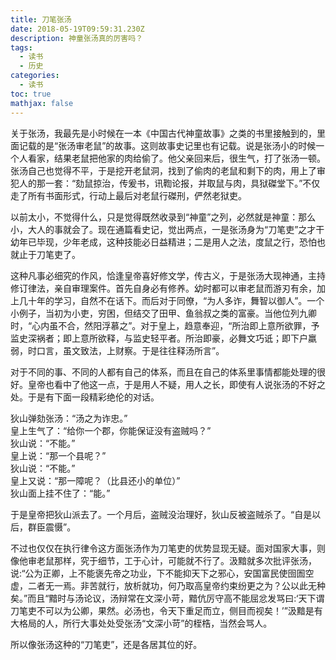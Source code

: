 ```yaml
---
title: 刀笔张汤
date: 2018-05-19T09:59:31.230Z
description: 神童张汤真的厉害吗？
tags:
  - 读书
  - 历史
categories:
  - 读书
toc: true
mathjax: false
---
```

关于张汤，我最先是小时候在一本《中国古代神童故事》之类的书里接触到的，里面记载的是“张汤审老鼠”的故事。这则故事史记里也有记载。说是张汤小的时候一个人看家，结果老鼠把他家的肉给偷了。他父亲回来后，很生气，打了张汤一顿。张汤自己也觉得不平，于是挖开老鼠洞，找到了偷肉的老鼠和剩下的肉，用上了审犯人的那一套：“劾鼠掠治，传爰书，讯鞫论报，并取鼠与肉，具狱磔堂下。”不仅走了所有书面形式，行动上最后对老鼠行磔刑，俨然老狱吏。

以前太小，不觉得什么，只是觉得既然收录到“神童”之列，必然就是神童：那么小，大人的事就会了。现在通篇看史记，觉出两点，一是张汤身为“刀笔吏”之才干幼年已毕现，少年老成，这种技能必日益精进；二是用人之法，度鼠之行，恐怕也就止于刀笔吏了。

这种凡事必细究的作风，恰逢皇帝喜好修文学，传古义，于是张汤大现神通，主持修订律法，亲自审理案件。首先自身必有修养。幼时都可以审老鼠而游刃有余，加上几十年的学习，自然不在话下。而后对于同僚，“为人多诈，舞智以御人”。一个小例子，当初为小吏，穷困，但结交了田甲、鱼翁叔之类的富豪。当他位列九卿时，“心内虽不合，然阳浮慕之”。对于皇上，趋意奉迎，“所治即上意所欲罪，予监史深祸者；即上意所欲释，与监史轻平者。所治即豪，必舞文巧诋；即下户羸弱，时口言，虽文致法，上财察。于是往往释汤所言”。

对于不同的事、不同的人都有自己的体系，而且在自己的体系里事情都能处理的很好。皇帝也看中了他这一点，于是用人不疑，用人之长，即使有人说张汤的不好之处。于是有下面一段精彩绝伦的对话。

狄山弹劾张汤：“汤之为诈忠。”<br />
皇上生气了：“给你一个郡，你能保证没有盗贼吗？”<br />
狄山说：“不能。”<br />
皇上说：“那一个县呢？”<br />
狄山说：“不能。”<br />
皇上又说：“那一障呢？（比县还小的单位）”<br />
狄山面上挂不住了：“能。”<br />

于是皇帝把狄山派去了。一个月后，盗贼没治理好，狄山反被盗贼杀了。“自是以后，群臣震慑”。

不过也仅仅在执行律令这方面张汤作为刀笔吏的优势显现无疑。面对国家大事，则像他审老鼠那样，究于细节，工于心计，可能就不行了。汲黯就多次批评张汤，说:“公为正卿，上不能褒先帝之功业，下不能抑天下之邪心，安国富民使囹圄空虚，二者无一焉。非苦就行，放析就功，何乃取高皇帝约束纷更之为？公以此无种矣。”而且“黯时与汤论议，汤辩常在文深小苛，黯伉厉守高不能屈忿发骂曰:‘天下谓刀笔吏不可以为公卿，果然。必汤也，令天下重足而立，侧目而视矣！’”汲黯是有大格局的人，所行大事处处受张汤“文深小苛”的桎梏，当然会骂人。

所以像张汤这种的“刀笔吏”，还是各居其位的好。
